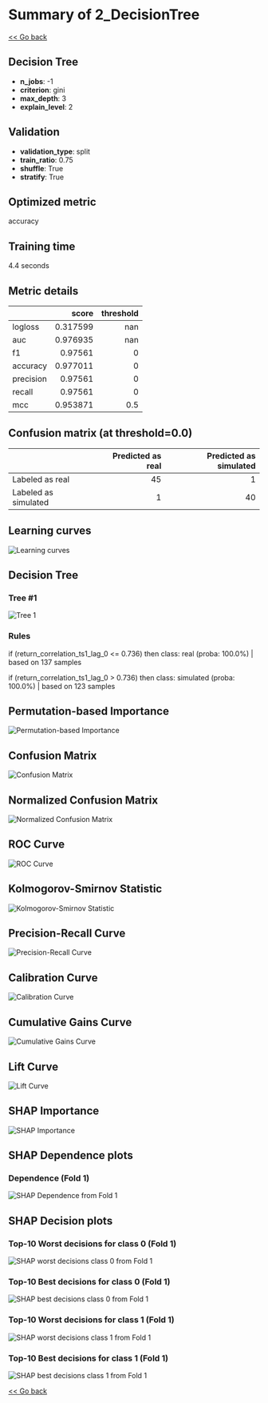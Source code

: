# Summary of 2_DecisionTree

[<< Go back](../README.md)


## Decision Tree
- **n_jobs**: -1
- **criterion**: gini
- **max_depth**: 3
- **explain_level**: 2

## Validation
 - **validation_type**: split
 - **train_ratio**: 0.75
 - **shuffle**: True
 - **stratify**: True

## Optimized metric
accuracy

## Training time

4.4 seconds

## Metric details
|           |    score |   threshold |
|:----------|---------:|------------:|
| logloss   | 0.317599 |       nan   |
| auc       | 0.976935 |       nan   |
| f1        | 0.97561  |         0   |
| accuracy  | 0.977011 |         0   |
| precision | 0.97561  |         0   |
| recall    | 0.97561  |         0   |
| mcc       | 0.953871 |         0.5 |


## Confusion matrix (at threshold=0.0)
|                      |   Predicted as real |   Predicted as simulated |
|:---------------------|--------------------:|-------------------------:|
| Labeled as real      |                  45 |                        1 |
| Labeled as simulated |                   1 |                       40 |

## Learning curves
![Learning curves](learning_curves.png)

## Decision Tree 

### Tree #1
![Tree 1](learner_fold_0_tree.svg)

### Rules

if (return_correlation_ts1_lag_0 <= 0.736) then class: real (proba: 100.0%) | based on 137 samples

if (return_correlation_ts1_lag_0 > 0.736) then class: simulated (proba: 100.0%) | based on 123 samples





## Permutation-based Importance
![Permutation-based Importance](permutation_importance.png)
## Confusion Matrix

![Confusion Matrix](confusion_matrix.png)


## Normalized Confusion Matrix

![Normalized Confusion Matrix](confusion_matrix_normalized.png)


## ROC Curve

![ROC Curve](roc_curve.png)


## Kolmogorov-Smirnov Statistic

![Kolmogorov-Smirnov Statistic](ks_statistic.png)


## Precision-Recall Curve

![Precision-Recall Curve](precision_recall_curve.png)


## Calibration Curve

![Calibration Curve](calibration_curve_curve.png)


## Cumulative Gains Curve

![Cumulative Gains Curve](cumulative_gains_curve.png)


## Lift Curve

![Lift Curve](lift_curve.png)



## SHAP Importance
![SHAP Importance](shap_importance.png)

## SHAP Dependence plots

### Dependence (Fold 1)
![SHAP Dependence from Fold 1](learner_fold_0_shap_dependence.png)

## SHAP Decision plots

### Top-10 Worst decisions for class 0 (Fold 1)
![SHAP worst decisions class 0 from Fold 1](learner_fold_0_shap_class_0_worst_decisions.png)
### Top-10 Best decisions for class 0 (Fold 1)
![SHAP best decisions class 0 from Fold 1](learner_fold_0_shap_class_0_best_decisions.png)
### Top-10 Worst decisions for class 1 (Fold 1)
![SHAP worst decisions class 1 from Fold 1](learner_fold_0_shap_class_1_worst_decisions.png)
### Top-10 Best decisions for class 1 (Fold 1)
![SHAP best decisions class 1 from Fold 1](learner_fold_0_shap_class_1_best_decisions.png)

[<< Go back](../README.md)
